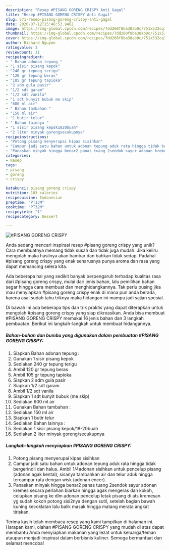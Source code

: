 ```yaml
---
description: "Resep #PISANG GORENG CRISPY Anti Gagal"
title: "Resep #PISANG GORENG CRISPY Anti Gagal"
slug: 571-resep-pisang-goreng-crispy-anti-gagal
date: 2020-07-12T15:48:53.946Z
image: https://img-global.cpcdn.com/recipes/7dd260f8ba38ab0c/751x532cq70/pisang-goreng-crispy-foto-resep-utama.jpg
thumbnail: https://img-global.cpcdn.com/recipes/7dd260f8ba38ab0c/751x532cq70/pisang-goreng-crispy-foto-resep-utama.jpg
cover: https://img-global.cpcdn.com/recipes/7dd260f8ba38ab0c/751x532cq70/pisang-goreng-crispy-foto-resep-utama.jpg
author: Richard Nguyen
ratingvalue: 3
reviewcount: 11
recipeingredient:
- " Bahan adonan tepung "
- "1 sisir pisang kepok"
- "240 gr tepung terigu"
- "120 gr tepung beras"
- "105 gr tepung tapioka"
- "2 sdm gula pasir"
- "1/2 sdt garam"
- "1/2 sdt vanila"
- "1 sdt kunyit bubuk me skip"
- "600 ml air"
- " Bahan tambahan "
- "150 ml air"
- "1 butir telur"
- " Bahan lainnya "
- "1 sisir pisang kepok1820buah"
- "2 liter minyak gorengsecukupnya"
recipeinstructions:
- "Potong pisang menyerupai kipas sisihkan"
- "Campur jadi satu bahan untuk adonan tepung aduk rata hingga tidak bergerindil dan halus. Ambil 1/4adonan sisihkan untuk pencelup pisang (adonan agak kental), sisanya tambahkan air dan telur aduk hingga tercampur rata dengan wisk (adonan encer)."
- "Panaskan minyak hingga benar2 panas tuang 2sendok sayur adonan kremes secara perlahan biarkan hingga agak mengeras dan kokoh, celupkan pisang ke dlm adonan pencelup letak pisang di ats kremesan yg sudah kokoh potong sisi2nya dengan sutil, setelah bagian bawah kuning kecoklatan lalu balik masak hingga matang merata angkat tiriskan."
categories:
- Resep
tags:
- pisang
- goreng
- crispy

katakunci: pisang goreng crispy 
nutrition: 103 calories
recipecuisine: Indonesian
preptime: "PT13M"
cooktime: "PT32M"
recipeyield: "1"
recipecategory: Dessert

---
```



![#PISANG GORENG CRISPY](https://img-global.cpcdn.com/recipes/7dd260f8ba38ab0c/751x532cq70/pisang-goreng-crispy-foto-resep-utama.jpg)

Anda sedang mencari inspirasi resep #pisang goreng crispy yang unik? Cara membuatnya memang tidak susah dan tidak juga mudah. Jika keliru mengolah maka hasilnya akan hambar dan bahkan tidak sedap. Padahal #pisang goreng crispy yang enak seharusnya punya aroma dan rasa yang dapat memancing selera kita.



Ada beberapa hal yang sedikit banyak berpengaruh terhadap kualitas rasa dari #pisang goreng crispy, mulai dari jenis bahan, lalu pemilihan bahan segar hingga cara membuat dan menghidangkannya. Tak perlu pusing jika mau menyiapkan #pisang goreng crispy enak di mana pun anda berada, karena asal sudah tahu triknya maka hidangan ini mampu jadi sajian spesial.


Di bawah ini ada beberapa tips dan trik praktis yang dapat diterapkan untuk mengolah #pisang goreng crispy yang siap dikreasikan. Anda bisa membuat #PISANG GORENG CRISPY memakai 16 jenis bahan dan 3 langkah pembuatan. Berikut ini langkah-langkah untuk membuat hidangannya.

<!--inarticleads1-->

##### Bahan-bahan dan bumbu yang digunakan dalam pembuatan #PISANG GORENG CRISPY:

1. Siapkan  Bahan adonan tepung :
1. Gunakan 1 sisir pisang kepok
1. Sediakan 240 gr tepung terigu
1. Ambil 120 gr tepung beras
1. Ambil 105 gr tepung tapioka
1. Siapkan 2 sdm gula pasir
1. Siapkan 1/2 sdt garam
1. Ambil 1/2 sdt vanila
1. Siapkan 1 sdt kunyit bubuk (me skip)
1. Sediakan 600 ml air
1. Gunakan  Bahan tambahan :
1. Sediakan 150 ml air
1. Siapkan 1 butir telur
1. Sediakan  Bahan lainnya :
1. Sediakan 1 sisir pisang kepok/18-20buah
1. Sediakan 2 liter minyak goreng/secukupnya




<!--inarticleads2-->

##### Langkah-langkah menyiapkan #PISANG GORENG CRISPY:

1. Potong pisang menyerupai kipas sisihkan
1. Campur jadi satu bahan untuk adonan tepung aduk rata hingga tidak bergerindil dan halus. Ambil 1/4adonan sisihkan untuk pencelup pisang (adonan agak kental), sisanya tambahkan air dan telur aduk hingga tercampur rata dengan wisk (adonan encer).
1. Panaskan minyak hingga benar2 panas tuang 2sendok sayur adonan kremes secara perlahan biarkan hingga agak mengeras dan kokoh, celupkan pisang ke dlm adonan pencelup letak pisang di ats kremesan yg sudah kokoh potong sisi2nya dengan sutil, setelah bagian bawah kuning kecoklatan lalu balik masak hingga matang merata angkat tiriskan.




Terima kasih telah membaca resep yang kami tampilkan di halaman ini. Harapan kami, olahan #PISANG GORENG CRISPY yang mudah di atas dapat membantu Anda menyiapkan makanan yang lezat untuk keluarga/teman ataupun menjadi inspirasi dalam berbisnis kuliner. Semoga bermanfaat dan selamat mencoba!
